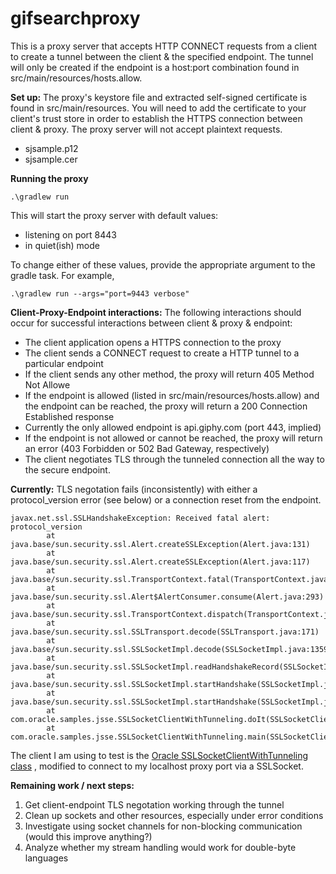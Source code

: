 # gifsearchproxy

This is a proxy server that accepts HTTP CONNECT requests from a client to create a tunnel between the client & the specified endpoint. The tunnel will only be created if the endpoint is a host:port combination found in src/main/resources/hosts.allow.

**Set up:**
The proxy's keystore file and extracted self-signed certificate is found in src/main/resources. You will need to add the certificate to your client's trust store in order to establish the HTTPS connection between client & proxy. The proxy server will not accept plaintext requests.
* sjsample.p12
* sjsample.cer

**Running the proxy**

`.\gradlew run`

This will start the proxy server with default values:
- listening on port 8443
- in quiet(ish) mode

To change either of these values, provide the appropriate argument to the gradle task. For example,

`.\gradlew run --args="port=9443 verbose"`

**Client-Proxy-Endpoint interactions:**
The following interactions should occur for successful interactions between client & proxy & endpoint:
- The client application opens a HTTPS connection to the proxy
- The client sends a CONNECT request to create a HTTP tunnel to a particular endpoint
- If the client sends any other method, the proxy will return 405 Method Not Allowe
- If the endpoint is allowed (listed in src/main/resources/hosts.allow) and the endpoint can be reached, the proxy will return a 200 Connection Established response
- Currently the only allowed endpoint is api.giphy.com (port 443, implied)
- If the endpoint is not allowed or cannot be reached, the proxy will return an error (403 Forbidden or 502 Bad Gateway, respectively)
- The client negotiates TLS through the tunneled connection all the way to the secure endpoint.

**Currently:** TLS negotation fails (inconsistently) with either a protocol_version error (see below) or a connection reset from the endpoint.

	javax.net.ssl.SSLHandshakeException: Received fatal alert: protocol_version
	        at java.base/sun.security.ssl.Alert.createSSLException(Alert.java:131)
	        at java.base/sun.security.ssl.Alert.createSSLException(Alert.java:117)
	        at java.base/sun.security.ssl.TransportContext.fatal(TransportContext.java:340)
	        at java.base/sun.security.ssl.Alert$AlertConsumer.consume(Alert.java:293)
	        at java.base/sun.security.ssl.TransportContext.dispatch(TransportContext.java:186)
	        at java.base/sun.security.ssl.SSLTransport.decode(SSLTransport.java:171)
	        at java.base/sun.security.ssl.SSLSocketImpl.decode(SSLSocketImpl.java:1359)
	        at java.base/sun.security.ssl.SSLSocketImpl.readHandshakeRecord(SSLSocketImpl.java:1268)
	        at java.base/sun.security.ssl.SSLSocketImpl.startHandshake(SSLSocketImpl.java:401)
	        at java.base/sun.security.ssl.SSLSocketImpl.startHandshake(SSLSocketImpl.java:373)
	        at com.oracle.samples.jsse.SSLSocketClientWithTunneling.doIt(SSLSocketClientWithTunneling.java:131)
	        at com.oracle.samples.jsse.SSLSocketClientWithTunneling.main(SSLSocketClientWithTunneling.java:27)

The client I am using to test is the [Oracle SSLSocketClientWithTunneling class](https://docs.oracle.com/javase/10/security/sample-code-illustrating-secure-socket-connection-client-and-server.htm#GUID-B9103D0C-3E6A-4301-B558-461E4CB23DC9__SSLSOCKETCLIENTWITHTUNNELING.JAVA-32D03DB5) , modified to connect to my localhost proxy port via a SSLSocket.

**Remaining work / next steps:**
1. Get client-endpoint TLS negotation working through the tunnel
2. Clean up sockets and other resources, especially under error conditions
3. Investigate using socket channels for non-blocking communication (would this improve anything?)
4. Analyze whether my stream handling would work for double-byte languages




